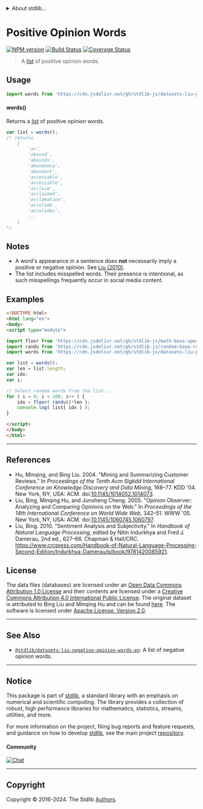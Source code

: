 <!--

@license Apache-2.0

Copyright (c) 2018 The Stdlib Authors.

Licensed under the Apache License, Version 2.0 (the "License");
you may not use this file except in compliance with the License.
You may obtain a copy of the License at

   http://www.apache.org/licenses/LICENSE-2.0

Unless required by applicable law or agreed to in writing, software
distributed under the License is distributed on an "AS IS" BASIS,
WITHOUT WARRANTIES OR CONDITIONS OF ANY KIND, either express or implied.
See the License for the specific language governing permissions and
limitations under the License.

-->


<details>
  <summary>
    About stdlib...
  </summary>
  <p>We believe in a future in which the web is a preferred environment for numerical computation. To help realize this future, we've built stdlib. stdlib is a standard library, with an emphasis on numerical and scientific computation, written in JavaScript (and C) for execution in browsers and in Node.js.</p>
  <p>The library is fully decomposable, being architected in such a way that you can swap out and mix and match APIs and functionality to cater to your exact preferences and use cases.</p>
  <p>When you use stdlib, you can be absolutely certain that you are using the most thorough, rigorous, well-written, studied, documented, tested, measured, and high-quality code out there.</p>
  <p>To join us in bringing numerical computing to the web, get started by checking us out on <a href="https://github.com/stdlib-js/stdlib">GitHub</a>, and please consider <a href="https://opencollective.com/stdlib">financially supporting stdlib</a>. We greatly appreciate your continued support!</p>
</details>

# Positive Opinion Words

[![NPM version][npm-image]][npm-url] [![Build Status][test-image]][test-url] [![Coverage Status][coverage-image]][coverage-url] <!-- [![dependencies][dependencies-image]][dependencies-url] -->

> A [list][sentiment-lexicon] of positive opinion words.



<section class="usage">

## Usage

```javascript
import words from 'https://cdn.jsdelivr.net/gh/stdlib-js/datasets-liu-positive-opinion-words-en@v0.2.0-esm/index.mjs';
```

#### words()

Returns a [list][sentiment-lexicon] of positive opinion words.

```javascript
var list = words();
/* returns
    [
        'a+',
        'abound',
        'abounds',
        'abundance',
        'abundant',
        'accessable',
        'accessible',
        'acclaim',
        'acclaimed',
        'acclamation',
        'accolade',
        'accolades',
        ...
    ]
*/
```

</section>

<!-- /.usage -->

<section class="notes">

## Notes

-   A word's appearance in a sentence does **not** necessarily imply a positive or negative opinion. See [Liu (2010)](#references).
-   The list includes misspelled words. Their presence is intentional, as such misspellings frequently occur in social media content.

</section>

<!-- /.notes -->

<section class="examples">

<!-- TODO: more creative example; possibly counting the number of positive words per sentence in two pieces of text. -->

## Examples

<!-- eslint no-undef: "error" -->

```html
<!DOCTYPE html>
<html lang="en">
<body>
<script type="module">

import floor from 'https://cdn.jsdelivr.net/gh/stdlib-js/math-base-special-floor@esm/index.mjs';
import randu from 'https://cdn.jsdelivr.net/gh/stdlib-js/random-base-randu@esm/index.mjs';
import words from 'https://cdn.jsdelivr.net/gh/stdlib-js/datasets-liu-positive-opinion-words-en@v0.2.0-esm/index.mjs';

var list = words();
var len = list.length;
var idx;
var i;

// Select random words from the list...
for ( i = 0; i < 100; i++ ) {
    idx = floor( randu()*len );
    console.log( list[ idx ] );
}

</script>
</body>
</html>
```

</section>

<!-- /.examples -->



* * *

<section class="references">

## References

-   Hu, Minqing, and Bing Liu. 2004. "Mining and Summarizing Customer Reviews." In _Proceedings of the Tenth Acm Sigkdd International Conference on Knowledge Discovery and Data Mining_, 168–77. KDD '04. New York, NY, USA: ACM. doi:[10.1145/1014052.1014073][@hu:2004a].
-   Liu, Bing, Minqing Hu, and Junsheng Cheng. 2005. "Opinion Observer: Analyzing and Comparing Opinions on the Web." In _Proceedings of the 14th International Conference on World Wide Web_, 342–51. WWW '05. New York, NY, USA: ACM. doi:[10.1145/1060745.1060797][@liu:2005a].
-   Liu, Bing. 2010. "Sentiment Analysis and Subjectivity." In _Handbook of Natural Language Processing_, edited by Nitin Indurkhya and Fred J. Damerau, 2nd ed., 627–66. Chapman & Hall/CRC. <https://www.crcpress.com/Handbook-of-Natural-Language-Processing-Second-Edition/Indurkhya-Damerau/p/book/9781420085921>.

</section>

<!-- /.references -->

<!-- <license> -->

## License

The data files (databases) are licensed under an [Open Data Commons Attribution 1.0 License][odc-by-1.0] and their contents are licensed under a [Creative Commons Attribution 4.0 International Public License][cc-by-4.0]. The original dataset is attributed to Bing Liu and Minqing Hu and can be found [here][sentiment-lexicon]. The software is licensed under [Apache License, Version 2.0][apache-license].

<!-- </license> -->

<!-- Section for related `stdlib` packages. Do not manually edit this section, as it is automatically populated. -->

<section class="related">

* * *

## See Also

-   <span class="package-name">[`@stdlib/datasets-liu-negative-opinion-words-en`][@stdlib/datasets/liu-negative-opinion-words-en]</span><span class="delimiter">: </span><span class="description">A list of negative opinion words.</span>

</section>

<!-- /.related -->

<!-- Section for all links. Make sure to keep an empty line after the `section` element and another before the `/section` close. -->


<section class="main-repo" >

* * *

## Notice

This package is part of [stdlib][stdlib], a standard library with an emphasis on numerical and scientific computing. The library provides a collection of robust, high performance libraries for mathematics, statistics, streams, utilities, and more.

For more information on the project, filing bug reports and feature requests, and guidance on how to develop [stdlib][stdlib], see the main project [repository][stdlib].

#### Community

[![Chat][chat-image]][chat-url]

---

## Copyright

Copyright &copy; 2016-2024. The Stdlib [Authors][stdlib-authors].

</section>

<!-- /.stdlib -->

<!-- Section for all links. Make sure to keep an empty line after the `section` element and another before the `/section` close. -->

<section class="links">

[npm-image]: http://img.shields.io/npm/v/@stdlib/datasets-liu-positive-opinion-words-en.svg
[npm-url]: https://npmjs.org/package/@stdlib/datasets-liu-positive-opinion-words-en

[test-image]: https://github.com/stdlib-js/datasets-liu-positive-opinion-words-en/actions/workflows/test.yml/badge.svg?branch=v0.2.0
[test-url]: https://github.com/stdlib-js/datasets-liu-positive-opinion-words-en/actions/workflows/test.yml?query=branch:v0.2.0

[coverage-image]: https://img.shields.io/codecov/c/github/stdlib-js/datasets-liu-positive-opinion-words-en/main.svg
[coverage-url]: https://codecov.io/github/stdlib-js/datasets-liu-positive-opinion-words-en?branch=main

<!--

[dependencies-image]: https://img.shields.io/david/stdlib-js/datasets-liu-positive-opinion-words-en.svg
[dependencies-url]: https://david-dm.org/stdlib-js/datasets-liu-positive-opinion-words-en/main

-->

[chat-image]: https://img.shields.io/gitter/room/stdlib-js/stdlib.svg
[chat-url]: https://app.gitter.im/#/room/#stdlib-js_stdlib:gitter.im

[stdlib]: https://github.com/stdlib-js/stdlib

[stdlib-authors]: https://github.com/stdlib-js/stdlib/graphs/contributors

[cli-section]: https://github.com/stdlib-js/datasets-liu-positive-opinion-words-en#cli
[cli-url]: https://github.com/stdlib-js/datasets-liu-positive-opinion-words-en/tree/cli
[@stdlib/datasets-liu-positive-opinion-words-en]: https://github.com/stdlib-js/datasets-liu-positive-opinion-words-en/tree/main

[umd]: https://github.com/umdjs/umd
[es-module]: https://developer.mozilla.org/en-US/docs/Web/JavaScript/Guide/Modules

[deno-url]: https://github.com/stdlib-js/datasets-liu-positive-opinion-words-en/tree/deno
[deno-readme]: https://github.com/stdlib-js/datasets-liu-positive-opinion-words-en/blob/deno/README.md
[umd-url]: https://github.com/stdlib-js/datasets-liu-positive-opinion-words-en/tree/umd
[umd-readme]: https://github.com/stdlib-js/datasets-liu-positive-opinion-words-en/blob/umd/README.md
[esm-url]: https://github.com/stdlib-js/datasets-liu-positive-opinion-words-en/tree/esm
[esm-readme]: https://github.com/stdlib-js/datasets-liu-positive-opinion-words-en/blob/esm/README.md
[branches-url]: https://github.com/stdlib-js/datasets-liu-positive-opinion-words-en/blob/main/branches.md

[sentiment-lexicon]: http://www.cs.uic.edu/~liub/FBS/sentiment-analysis.html#lexicon

[odc-by-1.0]: http://opendatacommons.org/licenses/by/1.0/

[cc-by-4.0]: http://creativecommons.org/licenses/by/4.0/

[apache-license]: https://www.apache.org/licenses/LICENSE-2.0

[@hu:2004a]: https://doi.org/10.1145/1014052.1014073

[@liu:2005a]: https://doi.org/10.1145/1060745.1060797

<!-- <related-links> -->

[@stdlib/datasets/liu-negative-opinion-words-en]: https://github.com/stdlib-js/datasets-liu-negative-opinion-words-en/tree/esm

<!-- </related-links> -->

</section>

<!-- /.links -->
